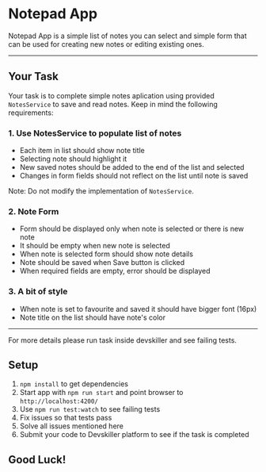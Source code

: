 # Notepad App

Notepad App is a simple list of notes you can select and simple form that can be used for creating new notes or editing existing ones.

---

## Your Task

Your task is to complete simple notes aplication using provided `NotesService` to save and read notes. Keep in mind the following requirements:

### 1. Use NotesService to populate list of notes

- Each item in list should show note title
- Selecting note should highlight it 
- New saved notes should be added to the end of the list and selected
- Changes in form fields should not reflect on the list until note is saved

Note: Do not modify the implementation of `NotesService`.

### 2. Note Form

- Form should be displayed only when note is selected or there is new note
- It should be empty when new note is selected
- When note is selected form should show note details
- Note should be saved when Save button is clicked
- When required fields are empty, error should be displayed

### 3. A bit of style

- When note is set to favourite and saved it should have bigger font (16px)
- Note title on the list should have note's color 

---

For more details please run task inside devskiller and see failing tests.

## Setup

1. `npm install` to get dependencies
2. Start app with `npm run start` and point browser to `http://localhost:4200/`
3. Use `npm run test:watch` to see failing tests
4. Fix issues so that tests pass
5. Solve all issues mentioned here
6. Submit your code to Devskiller platform to see if the task is completed

## Good Luck!
